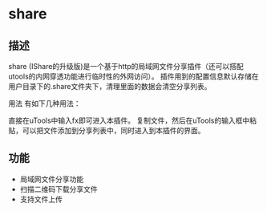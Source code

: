 # share 
## 描述
share (IShare的升级版)是一个基于http的局域网文件分享插件（还可以搭配utools的内网穿透功能进行临时性的外网访问）。 插件用到的配置信息默认存储在用户目录下的.share文件夹下，清理里面的数据会清空分享列表。

用法
有如下几种用法：

直接在uTools中输入fx即可进入本插件。
复制文件，然后在uTools的输入框中粘贴，可以把文件添加到分享列表中，同时进入到本插件的界面。


## 功能
- 局域网文件分享功能
- 扫描二维码下载分享文件
- 支持文件上传

